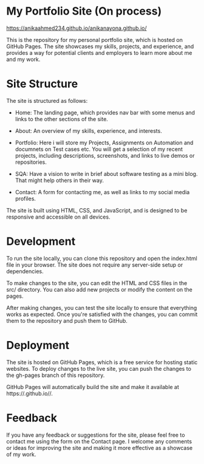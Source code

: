 # My Portfolio Site (On process)
https://anikaahmed234.github.io/anikanayona.github.io/

This is the repository for my personal portfolio site, which is hosted on GitHub Pages. The site showcases my skills, projects, and experience, and provides a way for potential clients and employers to learn more about me and my work.

# Site Structure


The site is structured as follows:

- Home: The landing page, which provides nav bar with some menus and links to the other sections of the site.

- About:  An overview of my skills, experience, and interests.

- Portfolio:  Here i will store my Projects, Assignments on Automation and documnets on Test cases etc. You will get a selection of my recent projects, including descriptions, screenshots, and links to live demos or repositories.

- SQA: Have a vision to write in brief about software testing as a mini blog. That might help others in their way.

- Contact: A form for contacting me, as well as links to my social media profiles.

The site is built using HTML, CSS, and JavaScript, and is designed to be responsive and accessible on all devices.

# Development


To run the site locally, you can clone this repository and open the index.html file in your browser. The site does not require any server-side setup or dependencies.

To make changes to the site, you can edit the HTML and CSS files in the src/ directory. You can also add new projects or modify the content on the pages.

After making changes, you can test the site locally to ensure that everything works as expected. Once you're satisfied with the changes, you can commit them to the repository and push them to GitHub.

# Deployment


The site is hosted on GitHub Pages, which is a free service for hosting static websites. To deploy changes to the live site, you can push the changes to the gh-pages branch of this repository.

GitHub Pages will automatically build the site and make it available at https://<your-github-username>.github.io/<your-repo-name>/.

# Feedback

If you have any feedback or suggestions for the site, please feel free to contact me using the form on the Contact page. I welcome any comments or ideas for improving the site and making it more effective as a showcase of my work.
